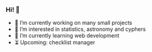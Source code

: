 ### Hi! 👋

- 🔭 I’m currently working on many small projects
- 👀 I’m interested in statistics, astronomy and cyphers
- 🌱 I’m currently learning web development
- ⏳ Upcoming: checklist manager

